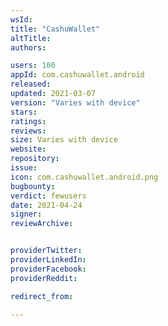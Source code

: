 ```yaml
---
wsId: 
title: "CashuWallet"
altTitle: 
authors:

users: 100
appId: com.cashuwallet.android
released: 
updated: 2021-03-07
version: "Varies with device"
stars: 
ratings: 
reviews: 
size: Varies with device
website: 
repository: 
issue: 
icon: com.cashuwallet.android.png
bugbounty: 
verdict: fewusers
date: 2021-04-24
signer: 
reviewArchive:


providerTwitter: 
providerLinkedIn: 
providerFacebook: 
providerReddit: 

redirect_from:

---
```




